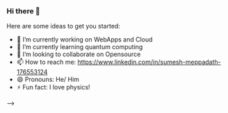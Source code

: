 ### Hi there 👋
Here are some ideas to get you started:

- 🔭 I’m currently working on WebApps and Cloud
- 🌱 I’m currently learning quantum computing
- 👯 I’m looking to collaborate on Opensource
- 📫 How to reach me: https://www.linkedin.com/in/sumesh-meppadath-176553124
- 😄 Pronouns: He/ Him
- ⚡ Fun fact: I love physics!

-->


<!--
**Mystique-orca/Mystique-orca** is a ✨ _special_ ✨ repository because its `README.md` (this file) appears on your GitHub profile.

